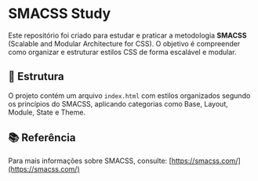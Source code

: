 # SMACSS Study

Este repositório foi criado para estudar e praticar a metodologia **SMACSS** (Scalable and Modular Architecture for CSS). O objetivo é compreender como organizar e estruturar estilos CSS de forma escalável e modular.

## 📁 Estrutura

O projeto contém um arquivo `index.html` com estilos organizados segundo os princípios do SMACSS, aplicando categorias como Base, Layout, Module, State e Theme.

## 📚 Referência

Para mais informações sobre SMACSS, consulte: [https://smacss.com/](https://smacss.com/)

